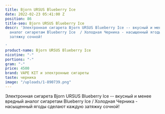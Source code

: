 ```yaml
---
title: Bjorn URSUS Blueberry Ice
date: 2022-02-23 05:41:00 Z
position: 86
title-seo: Bjorn URSUS Blueberry Ice
descr: 'Электронная сигарета Bjorn URSUS Blueberry Ice -- вкусный и менее вредный
  аналог сигаретам Blueberry Ice  / Холодная Черника - насыщенный ягоды сделают каждую
  затяжку сочной!

'
product-name: Bjorn URSUS Blueberry Ice
nicotine: "-"
portions: "-"
gram: "-"
price: 4500
brand: VAPE KIT и электронные сигареты
taste: черника
image: "/uploads/1-890739.png"
---
```


Электронная сигарета Bjorn URSUS Blueberry Ice -- вкусный и менее вредный аналог сигаретам Blueberry Ice  / Холодная Черника - насыщенный ягоды сделают каждую затяжку сочной!
